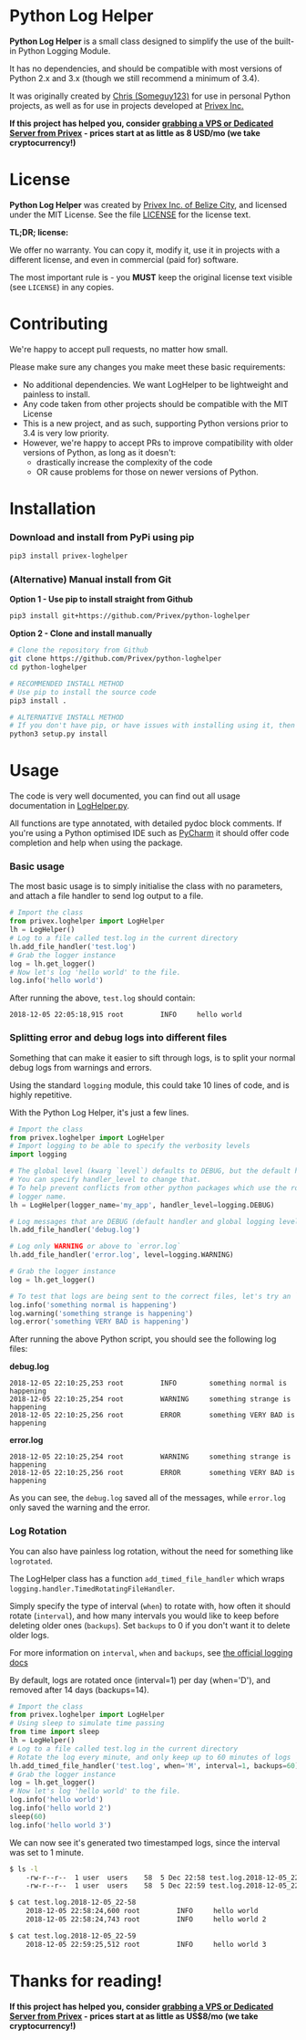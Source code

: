 # Python Log Helper

**Python Log Helper** is a small class designed to simplify the use of the built-in Python Logging Module.

It has no dependencies, and should be compatible with most versions of Python 2.x and 3.x (though we still recommend a minimum of 3.4).

It was originally created by [Chris (Someguy123)](https://github.com/Someguy123) for use in personal Python projects, 
as well as for use in projects developed at [Privex Inc.](https://github.com/Privex)

**If this project has helped you, consider [grabbing a VPS or Dedicated Server from Privex](https://www.privex.io) - prices start at as little as 8 USD/mo (we take cryptocurrency!)**

# License

**Python Log Helper** was created by [Privex Inc. of Belize City](https://www.privex.io), and licensed under the MIT License. See the file [LICENSE](LICENSE) for the license text.

**TL;DR; license:**

We offer no warranty. You can copy it, modify it, use it in projects with a different license, and even in commercial (paid for) software.

The most important rule is - you **MUST** keep the original license text visible (see `LICENSE`) in any copies.

# Contributing

We're happy to accept pull requests, no matter how small.

Please make sure any changes you make meet these basic requirements:

 - No additional dependencies. We want LogHelper to be lightweight and painless to install.
 - Any code taken from other projects should be compatible with the MIT License
 - This is a new project, and as such, supporting Python versions prior to 3.4 is very low priority.
 - However, we're happy to accept PRs to improve compatibility with older versions of Python, as long as it doesn't:
   - drastically increase the complexity of the code
   - OR cause problems for those on newer versions of Python.

# Installation

### Download and install from PyPi using pip

```sh
pip3 install privex-loghelper
```

### (Alternative) Manual install from Git

**Option 1 - Use pip to install straight from Github**

```sh
pip3 install git+https://github.com/Privex/python-loghelper
```

**Option 2 - Clone and install manually**

```bash
# Clone the repository from Github
git clone https://github.com/Privex/python-loghelper
cd python-loghelper

# RECOMMENDED INSTALL METHOD
# Use pip to install the source code
pip3 install .

# ALTERNATIVE INSTALL METHOD
# If you don't have pip, or have issues with installing using it, then you can use setuptools instead.
python3 setup.py install
```

# Usage

The code is very well documented, you can find out all usage documentation in [LogHelper.py](privex/loghelper/LogHelper.py).

All functions are type annotated, with detailed pydoc block comments. If you're using a Python optimised IDE such as [PyCharm](https://www.jetbrains.com/pycharm/) it should
offer code completion and help when using the package.

### Basic usage

The most basic usage is to simply initialise the class with no parameters, and attach a 
file handler to send log output to a file.

```python
# Import the class
from privex.loghelper import LogHelper
lh = LogHelper()
# Log to a file called test.log in the current directory
lh.add_file_handler('test.log')
# Grab the logger instance
log = lh.get_logger()
# Now let's log 'hello world' to the file.
log.info('hello world')
```

After running the above, `test.log` should contain:

```
2018-12-05 22:05:18,915 root         INFO     hello world
```

### Splitting error and debug logs into different files

Something that can make it easier to sift through logs, is to split your normal debug logs from warnings and errors.

Using the standard `logging` module, this could take 10 lines of code, and is highly repetitive.

With the Python Log Helper, it's just a few lines.

```python
# Import the class
from privex.loghelper import LogHelper
# Import logging to be able to specify the verbosity levels
import logging

# The global level (kwarg `level`) defaults to DEBUG, but the default handler level is only INFO.
# You can specify handler_level to change that. 
# To help prevent conflicts from other python packages which use the root ('') logger, you should set a custom
# logger name.
lh = LogHelper(logger_name='my_app', handler_level=logging.DEBUG)

# Log messages that are DEBUG (default handler and global logging level) or higher to `debug.log`
lh.add_file_handler('debug.log')

# Log only WARNING or above to `error.log`
lh.add_file_handler('error.log', level=logging.WARNING)

# Grab the logger instance
log = lh.get_logger()

# To test that logs are being sent to the correct files, let's try an `info`, a `warning` and an `error` log message.
log.info('something normal is happening')
log.warning('something strange is happening')
log.error('something VERY BAD is happening')

```

After running the above Python script, you should see the following log files:

**debug.log**

```
2018-12-05 22:10:25,253 root         INFO        something normal is happening
2018-12-05 22:10:25,254 root         WARNING     something strange is happening
2018-12-05 22:10:25,256 root         ERROR       something VERY BAD is happening
```

**error.log**

```
2018-12-05 22:10:25,254 root         WARNING     something strange is happening
2018-12-05 22:10:25,256 root         ERROR       something VERY BAD is happening
```

As you can see, the `debug.log` saved all of the messages, while `error.log` only saved the warning and the error.

### Log Rotation

You can also have painless log rotation, without the need for something like `logrotated`.

The LogHelper class has a function `add_timed_file_handler` which wraps `logging.handler.TimedRotatingFileHandler`.



Simply specify the type of interval (`when`) to rotate with, how often it should rotate (`interval`), and how many intervals you
would like to keep before deleting older ones (`backups`). Set `backups` to 0 if you don't want it to delete older logs.

For more information on `interval`, `when` and `backups`, 
see [the official logging docs](https://docs.python.org/3.7/library/logging.handlers.html#timedrotatingfilehandler)

By default, logs are rotated once (interval=1) per day (when='D'), and removed after 14 days (backups=14).

```python
# Import the class
from privex.loghelper import LogHelper
# Using sleep to simulate time passing
from time import sleep
lh = LogHelper()
# Log to a file called test.log in the current directory
# Rotate the log every minute, and only keep up to 60 minutes of logs
lh.add_timed_file_handler('test.log', when='M', interval=1, backups=60)
# Grab the logger instance
log = lh.get_logger()
# Now let's log 'hello world' to the file.
log.info('hello world')
log.info('hello world 2')
sleep(60)
log.info('hello world 3')
```

We can now see it's generated two timestamped logs, since the interval was set to 1 minute.

```bash
$ ls -l
    -rw-r--r--  1 user  users    58  5 Dec 22:58 test.log.2018-12-05_22-58
    -rw-r--r--  1 user  users    58  5 Dec 22:59 test.log.2018-12-05_22-59

$ cat test.log.2018-12-05_22-58
    2018-12-05 22:58:24,600 root         INFO     hello world
    2018-12-05 22:58:24,743 root         INFO     hello world 2

$ cat test.log.2018-12-05_22-59
    2018-12-05 22:59:25,512 root         INFO     hello world 3
```

# Thanks for reading!

**If this project has helped you, consider [grabbing a VPS or Dedicated Server from Privex](https://www.privex.io) - prices start at as little as US$8/mo (we take cryptocurrency!)**